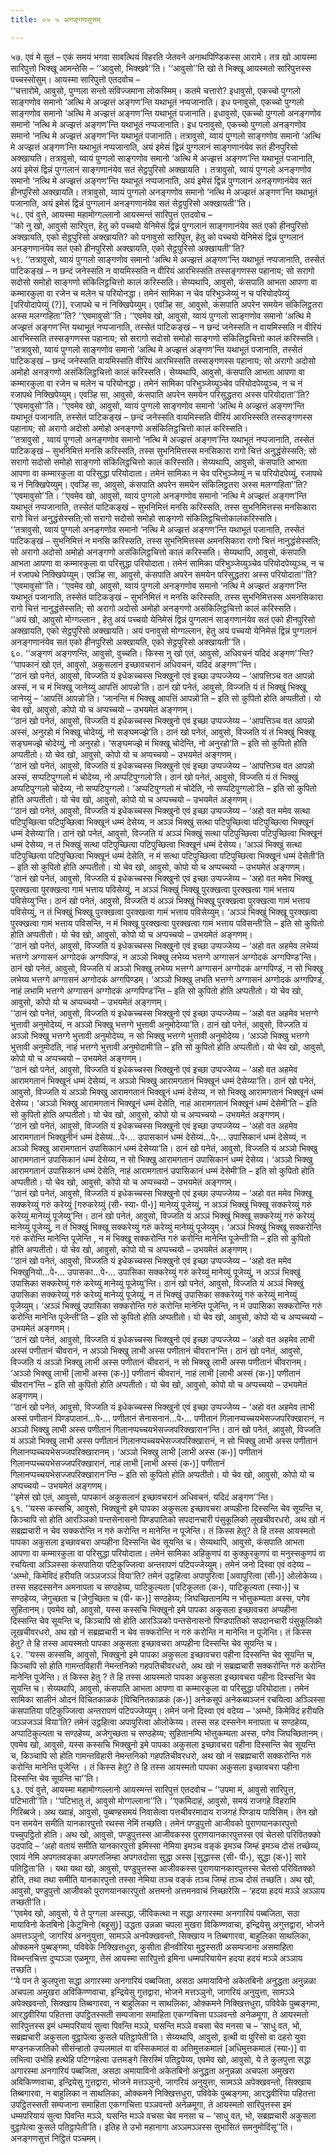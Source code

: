 ```yaml
---
title: ०५ ५ अनङ्गणसुत्तम्

---
```


५७. एवं मे सुतं – एकं समयं भगवा सावत्थियं विहरति जेतवने अनाथपिण्डिकस्स आरामे। तत्र खो आयस्मा सारिपुत्तो भिक्खू आमन्तेसि – ‘‘आवुसो, भिक्खवे’’ति। ‘‘आवुसो’’ति खो ते भिक्खू आयस्मतो सारिपुत्तस्स पच्चस्सोसुम्। आयस्मा सारिपुत्तो एतदवोच –  
‘‘चत्तारोमे, आवुसो, पुग्गला सन्तो संविज्जमाना लोकस्मिम्। कतमे चत्तारो? इधावुसो, एकच्चो पुग्गलो साङ्गणोव समानो ‘अत्थि मे अज्झत्तं अङ्गण’न्ति यथाभूतं नप्पजानाति। इध पनावुसो, एकच्चो पुग्गलो साङ्गणोव समानो ‘अत्थि मे अज्झत्तं अङ्गण’न्ति यथाभूतं पजानाति। इधावुसो, एकच्चो पुग्गलो अनङ्गणोव समानो ‘नत्थि मे अज्झत्तं अङ्गण’न्ति यथाभूतं नप्पजानाति। इध पनावुसो, एकच्चो पुग्गलो अनङ्गणोव समानो ‘नत्थि मे अज्झत्तं अङ्गण’न्ति यथाभूतं पजानाति। तत्रावुसो, य्वायं पुग्गलो साङ्गणोव समानो ‘अत्थि मे अज्झत्तं अङ्गण’न्ति यथाभूतं नप्पजानाति, अयं इमेसं द्विन्नं पुग्गलानं साङ्गणानंयेव सतं हीनपुरिसो अक्खायति। तत्रावुसो, य्वायं पुग्गलो साङ्गणोव समानो ‘अत्थि मे अज्झत्तं अङ्गण’न्ति यथाभूतं पजानाति, अयं इमेसं द्विन्नं पुग्गलानं साङ्गणानंयेव सतं सेट्ठपुरिसो अक्खायति । तत्रावुसो, य्वायं पुग्गलो अनङ्गणोव समानो ‘नत्थि मे अज्झत्तं अङ्गण’न्ति यथाभूतं नप्पजानाति, अयं इमेसं द्विन्नं पुग्गलानं अनङ्गणानंयेव सतं हीनपुरिसो अक्खायति। तत्रावुसो, य्वायं पुग्गलो अनङ्गणोव समानो ‘नत्थि मे अज्झत्तं अङ्गण’न्ति यथाभूतं पजानाति, अयं इमेसं द्विन्नं पुग्गलानं अनङ्गणानंयेव सतं सेट्ठपुरिसो अक्खायती’’ति।  
५८. एवं वुत्ते, आयस्मा महामोग्गल्लानो आयस्मन्तं सारिपुत्तं एतदवोच –  
‘‘को नु खो, आवुसो सारिपुत्त, हेतु को पच्चयो येनिमेसं द्विन्नं पुग्गलानं साङ्गणानंयेव सतं एको हीनपुरिसो अक्खायति, एको सेट्ठपुरिसो अक्खायति? को पनावुसो सारिपुत्त, हेतु को पच्चयो येनिमेसं द्विन्नं पुग्गलानं अनङ्गणानंयेव सतं एको हीनपुरिसो अक्खायति, एको सेट्ठपुरिसो अक्खायती’’ति?  
५९. ‘‘तत्रावुसो, य्वायं पुग्गलो साङ्गणोव समानो ‘अत्थि मे अज्झत्तं अङ्गण’न्ति यथाभूतं नप्पजानाति, तस्सेतं पाटिकङ्खं – न छन्दं जनेस्सति न वायमिस्सति न वीरियं आरभिस्सति तस्सङ्गणस्स पहानाय; सो सरागो सदोसो समोहो साङ्गणो संकिलिट्ठचित्तो कालं करिस्सति। सेय्यथापि, आवुसो, कंसपाति आभता आपणा वा कम्मारकुला वा रजेन च मलेन च परियोनद्धा। तमेनं सामिका न चेव परिभुञ्जेय्युं न च परियोदपेय्युं [परियोदापेय्युं (?)], रजापथे च नं निक्खिपेय्युम्। एवञ्हि सा, आवुसो, कंसपाति अपरेन समयेन संकिलिट्ठतरा अस्स मलग्गहिता’’ति? ‘‘एवमावुसो’’ति। ‘‘एवमेव खो, आवुसो, य्वायं पुग्गलो साङ्गणोव समानो ‘अत्थि मे अज्झत्तं अङ्गण’न्ति यथाभूतं नप्पजानाति, तस्सेतं पाटिकङ्खं – न छन्दं जनेस्सति न वायमिस्सति न वीरियं आरभिस्सति तस्सङ्गणस्स पहानाय; सो सरागो सदोसो समोहो साङ्गणो संकिलिट्ठचित्तो कालं करिस्सति।  
‘‘तत्रावुसो, य्वायं पुग्गलो साङ्गणोव समानो ‘अत्थि मे अज्झत्तं अङ्गण’न्ति यथाभूतं पजानाति, तस्सेतं पाटिकङ्खं – छन्दं जनेस्सति वायमिस्सति वीरियं आरभिस्सति तस्सङ्गणस्स पहानाय; सो अरागो अदोसो अमोहो अनङ्गणो असंकिलिट्ठचित्तो कालं करिस्सति। सेय्यथापि, आवुसो, कंसपाति आभता आपणा वा कम्मारकुला वा रजेन च मलेन च परियोनद्धा। तमेनं सामिका परिभुञ्जेय्युञ्चेव परियोदपेय्युञ्च, न च नं रजापथे निक्खिपेय्युम्। एवञ्हि सा, आवुसो, कंसपाति अपरेन समयेन परिसुद्धतरा अस्स परियोदाता’’ति? ‘‘एवमावुसो’’ति। ‘‘एवमेव खो, आवुसो, य्वायं पुग्गलो साङ्गणोव समानो ‘अत्थि मे अज्झत्तं अङ्गण’न्ति यथाभूतं पजानाति, तस्सेतं पाटिकङ्खं – छन्दं जनेस्सति वायमिस्सति वीरियं आरभिस्सति तस्सङ्गणस्स पहानाय; सो अरागो अदोसो अमोहो अनङ्गणो असंकिलिट्ठचित्तो कालं करिस्सति।  
‘‘तत्रावुसो , य्वायं पुग्गलो अनङ्गणोव समानो ‘नत्थि मे अज्झत्तं अङ्गण’न्ति यथाभूतं नप्पजानाति, तस्सेतं पाटिकङ्खं – सुभनिमित्तं मनसि करिस्सति, तस्स सुभनिमित्तस्स मनसिकारा रागो चित्तं अनुद्धंसेस्सति; सो सरागो सदोसो समोहो साङ्गणो संकिलिट्ठचित्तो कालं करिस्सति। सेय्यथापि, आवुसो, कंसपाति आभता आपणा वा कम्मारकुला वा परिसुद्धा परियोदाता। तमेनं सामिका न चेव परिभुञ्जेय्युं न च परियोदपेय्युं, रजापथे च नं निक्खिपेय्युम्। एवञ्हि सा, आवुसो, कंसपाति अपरेन समयेन संकिलिट्ठतरा अस्स मलग्गहिता’’ति? ‘‘एवमावुसो’’ति। ‘‘एवमेव खो, आवुसो, य्वायं पुग्गलो अनङ्गणोव समानो ‘नत्थि मे अज्झत्तं अङ्गण’न्ति यथाभूतं नप्पजानाति, तस्सेतं पाटिकङ्खं – सुभनिमित्तं मनसि करिस्सति, तस्स सुभनिमित्तस्स मनसिकारा रागो चित्तं अनुद्धंसेस्सति;सो सरागो सदोसो समोहो साङ्गणो संकिलिट्ठचित्तोकालंकरिस्सति।  
‘‘तत्रावुसो, य्वायं पुग्गलो अनङ्गणोव समानो ‘नत्थि मे अज्झत्तं अङ्गण’न्ति यथाभूतं पजानाति, तस्सेतं पाटिकङ्खं – सुभनिमित्तं न मनसि करिस्सति, तस्स सुभनिमित्तस्स अमनसिकारा रागो चित्तं नानुद्धंसेस्सति; सो अरागो अदोसो अमोहो अनङ्गणो असंकिलिट्ठचित्तो कालं करिस्सति। सेय्यथापि, आवुसो, कंसपाति आभता आपणा वा कम्मारकुला वा परिसुद्धा परियोदाता। तमेनं सामिका परिभुञ्जेय्युञ्चेव परियोदपेय्युञ्च, न च नं रजापथे निक्खिपेय्युम्। एवञ्हि सा, आवुसो, कंसपाति अपरेन समयेन परिसुद्धतरा अस्स परियोदाता’’ति? ‘‘एवमावुसो’’ति। ‘‘एवमेव खो, आवुसो, य्वायं पुग्गलो अनङ्गणोव समानो ‘नत्थि मे अज्झत्तं अङ्गण’न्ति यथाभूतं पजानाति, तस्सेतं पाटिकङ्खं – सुभनिमित्तं न मनसि करिस्सति, तस्स सुभनिमित्तस्स अमनसिकारा रागो चित्तं नानुद्धंसेस्सति; सो अरागो अदोसो अमोहो अनङ्गणो असंकिलिट्ठचित्तो कालं करिस्सति।  
‘‘अयं खो, आवुसो मोग्गल्लान , हेतु अयं पच्चयो येनिमेसं द्विन्नं पुग्गलानं साङ्गणानंयेव सतं एको हीनपुरिसो अक्खायति, एको सेट्ठपुरिसो अक्खायति। अयं पनावुसो मोग्गल्लान, हेतु अयं पच्चयो येनिमेसं द्विन्नं पुग्गलानं अनङ्गणानंयेव सतं एको हीनपुरिसो अक्खायति, एको सेट्ठपुरिसो अक्खायती’’ति।  
६०. ‘‘अङ्गणं अङ्गणन्ति, आवुसो, वुच्चति। किस्स नु खो एतं, आवुसो, अधिवचनं यदिदं अङ्गण’’न्ति? ‘‘पापकानं खो एतं, आवुसो, अकुसलानं इच्छावचरानं अधिवचनं, यदिदं अङ्गण’’न्ति।  
‘‘ठानं खो पनेतं, आवुसो, विज्जति यं इधेकच्चस्स भिक्खुनो एवं इच्छा उप्पज्जेय्य – ‘आपत्तिञ्च वत आपन्नो अस्सं, न च मं भिक्खू जानेय्युं आपत्तिं आपन्नो’ति। ठानं खो पनेतं, आवुसो, विज्जति यं तं भिक्खुं भिक्खू जानेय्युं – ‘आपत्तिं आपन्नो’ति। ‘जानन्ति मं भिक्खू आपत्तिं आपन्नो’ति – इति सो कुपितो होति अप्पतीतो। यो चेव खो, आवुसो, कोपो यो च अप्पच्चयो – उभयमेतं अङ्गणम्।  
‘‘ठानं खो पनेतं, आवुसो, विज्जति यं इधेकच्चस्स भिक्खुनो एवं इच्छा उप्पज्जेय्य – ‘आपत्तिञ्च वत आपन्नो अस्सं, अनुरहो मं भिक्खू चोदेय्युं, नो सङ्घमज्झे’ति। ठानं खो पनेतं, आवुसो, विज्जति यं तं भिक्खुं भिक्खू सङ्घमज्झे चोदेय्युं, नो अनुरहो। ‘सङ्घमज्झे मं भिक्खू चोदेन्ति, नो अनुरहो’ति – इति सो कुपितो होति अप्पतीतो। यो चेव खो, आवुसो, कोपो यो च अप्पच्चयो – उभयमेतं अङ्गणम्।  
‘‘ठानं खो पनेतं, आवुसो, विज्जति यं इधेकच्चस्स भिक्खुनो एवं इच्छा उप्पज्जेय्य – ‘आपत्तिञ्च वत आपन्नो अस्सं, सप्पटिपुग्गलो मं चोदेय्य, नो अप्पटिपुग्गलो’ति। ठानं खो पनेतं, आवुसो, विज्जति यं तं भिक्खुं अप्पटिपुग्गलो चोदेय्य, नो सप्पटिपुग्गलो। ‘अप्पटिपुग्गलो मं चोदेति, नो सप्पटिपुग्गलो’ति – इति सो कुपितो होति अप्पतीतो। यो चेव खो, आवुसो, कोपो यो च अप्पच्चयो – उभयमेतं अङ्गणम्।  
‘‘ठानं खो पनेतं, आवुसो, विज्जति यं इधेकच्चस्स भिक्खुनो एवं इच्छा उप्पज्जेय्य – ‘अहो वत ममेव सत्था पटिपुच्छित्वा पटिपुच्छित्वा भिक्खूनं धम्मं देसेय्य, न अञ्ञं भिक्खुं सत्था पटिपुच्छित्वा पटिपुच्छित्वा भिक्खूनं धम्मं देसेय्या’ति। ठानं खो पनेतं, आवुसो, विज्जति यं अञ्ञं भिक्खुं सत्था पटिपुच्छित्वा पटिपुच्छित्वा भिक्खूनं धम्मं देसेय्य, न तं भिक्खुं सत्था पटिपुच्छित्वा पटिपुच्छित्वा भिक्खूनं धम्मं देसेय्य। ‘अञ्ञं भिक्खुं सत्था पटिपुच्छित्वा पटिपुच्छित्वा भिक्खूनं धम्मं देसेति, न मं सत्था पटिपुच्छित्वा पटिपुच्छित्वा भिक्खूनं धम्मं देसेती’ति – इति सो कुपितो होति अप्पतीतो। यो चेव खो, आवुसो, कोपो यो च अप्पच्चयो – उभयमेतं अङ्गणम्।  
‘‘ठानं खो पनेतं, आवुसो, विज्जति यं इधेकच्चस्स भिक्खुनो एवं इच्छा उप्पज्जेय्य – ‘अहो वत ममेव भिक्खू पुरक्खत्वा पुरक्खत्वा गामं भत्ताय पविसेय्युं, न अञ्ञं भिक्खुं भिक्खू पुरक्खत्वा पुरक्खत्वा गामं भत्ताय पविसेय्यु’न्ति। ठानं खो पनेतं, आवुसो, विज्जति यं अञ्ञं भिक्खुं भिक्खू पुरक्खत्वा पुरक्खत्वा गामं भत्ताय पविसेय्युं, न तं भिक्खुं भिक्खू पुरक्खत्वा पुरक्खत्वा गामं भत्ताय पविसेय्युम्। ‘अञ्ञं भिक्खुं भिक्खू पुरक्खत्वा पुरक्खत्वा गामं भत्ताय पविसन्ति, न मं भिक्खू पुरक्खत्वा पुरक्खत्वा गामं भत्ताय पविसन्ती’ति – इति सो कुपितो होति अप्पतीतो। यो चेव खो, आवुसो, कोपो यो च अप्पच्चयो – उभयमेतं अङ्गणम्।  
‘‘ठानं खो पनेतं, आवुसो, विज्जति यं इधेकच्चस्स भिक्खुनो एवं इच्छा उप्पज्जेय्य – ‘अहो वत अहमेव लभेय्यं भत्तग्गे अग्गासनं अग्गोदकं अग्गपिण्डं, न अञ्ञो भिक्खु लभेय्य भत्तग्गे अग्गासनं अग्गोदकं अग्गपिण्ड’न्ति। ठानं खो पनेतं, आवुसो, विज्जति यं अञ्ञो भिक्खु लभेय्य भत्तग्गे अग्गासनं अग्गोदकं अग्गपिण्डं, न सो भिक्खु लभेय्य भत्तग्गे अग्गासनं अग्गोदकं अग्गपिण्डम्। ‘अञ्ञो भिक्खु लभति भत्तग्गे अग्गासनं अग्गोदकं अग्गपिण्डं, नाहं लभामि भत्तग्गे अग्गासनं अग्गोदकं अग्गपिण्ड’न्ति – इति सो कुपितो होति अप्पतीतो। यो चेव खो, आवुसो, कोपो यो च अप्पच्चयो – उभयमेतं अङ्गणम्।  
‘‘ठानं खो पनेतं, आवुसो, विज्जति यं इधेकच्चस्स भिक्खुनो एवं इच्छा उप्पज्जेय्य – ‘अहो वत अहमेव भत्तग्गे भुत्तावी अनुमोदेय्यं, न अञ्ञो भिक्खु भत्तग्गे भुत्तावी अनुमोदेय्या’ति। ठानं खो पनेतं, आवुसो, विज्जति यं अञ्ञो भिक्खु भत्तग्गे भुत्तावी अनुमोदेय्य, न सो भिक्खु भत्तग्गे भुत्तावी अनुमोदेय्य। ‘अञ्ञो भिक्खु भत्तग्गे भुत्तावी अनुमोदति, नाहं भत्तग्गे भुत्तावी अनुमोदामी’ति – इति सो कुपितो होति अप्पतीतो। यो चेव खो, आवुसो, कोपो यो च अप्पच्चयो – उभयमेतं अङ्गणम्।  
‘‘ठानं खो पनेतं, आवुसो, विज्जति यं इधेकच्चस्स भिक्खुनो एवं इच्छा उप्पज्जेय्य – ‘अहो वत अहमेव आरामगतानं भिक्खूनं धम्मं देसेय्यं, न अञ्ञो भिक्खु आरामगतानं भिक्खूनं धम्मं देसेय्या’ति। ठानं खो पनेतं, आवुसो, विज्जति यं अञ्ञो भिक्खु आरामगतानं भिक्खूनं धम्मं देसेय्य, न सो भिक्खु आरामगतानं भिक्खूनं धम्मं देसेय्य। ‘अञ्ञो भिक्खु आरामगतानं भिक्खूनं धम्मं देसेति, नाहं आरामगतानं भिक्खूनं धम्मं देसेमी’ति – इति सो कुपितो होति अप्पतीतो। यो चेव खो, आवुसो, कोपो यो च अप्पच्चयो – उभयमेतं अङ्गणम्।  
‘‘ठानं खो पनेतं, आवुसो, विज्जति यं इधेकच्चस्स भिक्खुनो एवं इच्छा उप्पज्जेय्य – ‘अहो वत अहमेव आरामगतानं भिक्खुनीनं धम्मं देसेय्यं…पे॰… उपासकानं धम्मं देसेय्यं…पे॰… उपासिकानं धम्मं देसेय्यं, न अञ्ञो भिक्खु आरामगतानं उपासिकानं धम्मं देसेय्या’ति। ठानं खो पनेतं, आवुसो, विज्जति यं अञ्ञो भिक्खु आरामगतानं उपासिकानं धम्मं देसेय्य, न सो भिक्खु आरामगतानं उपासिकानं धम्मं देसेय्य। ‘अञ्ञो भिक्खु आरामगतानं उपासिकानं धम्मं देसेति, नाहं आरामगतानं उपासिकानं धम्मं देसेमी’ति – इति सो कुपितो होति अप्पतीतो। यो चेव खो, आवुसो, कोपो यो च अप्पच्चयो – उभयमेतं अङ्गणम्।  
‘‘ठानं खो पनेतं, आवुसो, विज्जति यं इधेकच्चस्स भिक्खुनो एवं इच्छा उप्पज्जेय्य – ‘अहो वत ममेव भिक्खू सक्करेय्युं गरुं करेय्युं [गरुकरेय्युं (सी॰ स्या॰ पी॰)] मानेय्युं पूजेय्युं, न अञ्ञं भिक्खुं भिक्खू सक्करेय्युं गरुं करेय्युं मानेय्युं पूजेय्यु’न्ति। ठानं खो पनेतं, आवुसो, विज्जति यं अञ्ञं भिक्खुं भिक्खू सक्करेय्युं गरुं करेय्युं मानेय्युं पूजेय्युं, न तं भिक्खुं भिक्खू सक्करेय्युं गरुं करेय्युं मानेय्युं पूजेय्युम्। ‘अञ्ञं भिक्खुं भिक्खू सक्करोन्ति गरुं करोन्ति मानेन्ति पूजेन्ति , न मं भिक्खू सक्करोन्ति गरुं करोन्ति मानेन्ति पूजेन्ती’ति – इति सो कुपितो होति अप्पतीतो। यो चेव खो, आवुसो, कोपो यो च अप्पच्चयो – उभयमेतं अङ्गणम्।  
‘‘ठानं खो पनेतं, आवुसो, विज्जति यं इधेकच्चस्स भिक्खुनो एवं इच्छा उप्पज्जेय्य – ‘अहो वत ममेव भिक्खुनियो…पे॰… उपासका…पे॰… उपासिका सक्करेय्युं गरुं करेय्युं मानेय्युं पूजेय्युं, न अञ्ञं भिक्खुं उपासिका सक्करेय्युं गरुं करेय्युं मानेय्युं पूजेय्यु’न्ति। ठानं खो पनेतं, आवुसो, विज्जति यं अञ्ञं भिक्खुं उपासिका सक्करेय्युं गरुं करेय्युं मानेय्युं पूजेय्युं, न तं भिक्खुं उपासिका सक्करेय्युं गरुं करेय्युं मानेय्युं पूजेय्युम्। ‘अञ्ञं भिक्खुं उपासिका सक्करोन्ति गरुं करोन्ति मानेन्ति पूजेन्ति, न मं उपासिका सक्करोन्ति गरुं करोन्ति मानेन्ति पूजेन्ती’ति – इति सो कुपितो होति अप्पतीतो। यो चेव खो, आवुसो, कोपो यो च अप्पच्चयो – उभयमेतं अङ्गणम्।  
‘‘ठानं खो पनेतं, आवुसो, विज्जति यं इधेकच्चस्स भिक्खुनो एवं इच्छा उप्पज्जेय्य – ‘अहो वत अहमेव लाभी अस्सं पणीतानं चीवरानं, न अञ्ञो भिक्खु लाभी अस्स पणीतानं चीवरान’न्ति। ठानं खो पनेतं, आवुसो, विज्जति यं अञ्ञो भिक्खु लाभी अस्स पणीतानं चीवरानं, न सो भिक्खु लाभी अस्स पणीतानं चीवरानम्। ‘अञ्ञो भिक्खु लाभी [लाभी अस्स (क॰)] पणीतानं चीवरानं, नाहं लाभी [लाभी अस्सं (क॰)] पणीतानं चीवरान’न्ति – इति सो कुपितो होति अप्पतीतो। यो चेव खो, आवुसो, कोपो यो च अप्पच्चयो – उभयमेतं अङ्गणम्।  
‘‘ठानं खो पनेतं, आवुसो, विज्जति यं इधेकच्चस्स भिक्खुनो एवं इच्छा उप्पज्जेय्य – ‘अहो वत अहमेव लाभी अस्सं पणीतानं पिण्डपातानं…पे॰… पणीतानं सेनासनानं…पे॰… पणीतानं गिलानप्पच्चयभेसज्जपरिक्खारानं, न अञ्ञो भिक्खु लाभी अस्स पणीतानं गिलानप्पच्चयभेसज्जपरिक्खारान’न्ति। ठानं खो पनेतं, आवुसो, विज्जति यं अञ्ञो भिक्खु लाभी अस्स पणीतानं गिलानप्पच्चयभेसज्जपरिक्खारानं, न सो भिक्खु लाभी अस्स पणीतानं गिलानप्पच्चयभेसज्जपरिक्खारानम्। ‘अञ्ञो भिक्खु लाभी [लाभी अस्स (क॰)] पणीतानं गिलानप्पच्चयभेसज्जपरिक्खारानं, नाहं लाभी [लाभी अस्सं (क॰)] पणीतानं गिलानप्पच्चयभेसज्जपरिक्खारान’न्ति – इति सो कुपितो होति अप्पतीतो। यो चेव खो, आवुसो, कोपो यो च अप्पच्चयो – उभयमेतं अङ्गणम्।  
‘‘इमेसं खो एतं, आवुसो, पापकानं अकुसलानं इच्छावचरानं अधिवचनं, यदिदं अङ्गण’’न्ति।  
६१. ‘‘यस्स कस्सचि, आवुसो, भिक्खुनो इमे पापका अकुसला इच्छावचरा अप्पहीना दिस्सन्ति चेव सूयन्ति च, किञ्चापि सो होति आरञ्ञिको पन्तसेनासनो पिण्डपातिको सपदानचारी पंसुकूलिको लूखचीवरधरो, अथ खो नं सब्रह्मचारी न चेव सक्करोन्ति न गरुं करोन्ति न मानेन्ति न पूजेन्ति। तं किस्स हेतु? ते हि तस्स आयस्मतो पापका अकुसला इच्छावचरा अप्पहीना दिस्सन्ति चेव सूयन्ति च। सेय्यथापि, आवुसो, कंसपाति आभता आपणा वा कम्मारकुला वा परिसुद्धा परियोदाता। तमेनं सामिका अहिकुणपं वा कुक्कुरकुणपं वा मनुस्सकुणपं वा रचयित्वा अञ्ञिस्सा कंसपातिया पटिकुज्जित्वा अन्तरापणं पटिपज्जेय्युम्। तमेनं जनो दिस्वा एवं वदेय्य – ‘अम्भो, किमेविदं हरीयति जञ्ञजञ्ञं विया’ति? तमेनं उट्ठहित्वा अपापुरित्वा [अवापुरित्वा (सी॰)] ओलोकेय्य। तस्स सहदस्सनेन अमनापता च सण्ठहेय्य, पाटिकुल्यता [पटिकूलता (क॰), पाटिकूल्यता (स्या॰)] च सण्ठहेय्य, जेगुच्छता च [जेगुच्छिता च (पी॰ क॰)] सण्ठहेय्य; जिघच्छितानम्पि न भोत्तुकम्यता अस्स, पगेव सुहितानम्। एवमेव खो, आवुसो, यस्स कस्सचि भिक्खुनो इमे पापका अकुसला इच्छावचरा अप्पहीना दिस्सन्ति चेव सूयन्ति च, किञ्चापि सो होति आरञ्ञिको पन्तसेनासनो पिण्डपातिको सपदानचारी पंसुकूलिको लूखचीवरधरो, अथ खो नं सब्रह्मचारी न चेव सक्करोन्ति न गरुं करोन्ति न मानेन्ति न पूजेन्ति। तं किस्स हेतु? ते हि तस्स आयस्मतो पापका अकुसला इच्छावचरा अप्पहीना दिस्सन्ति चेव सूयन्ति च।  
६२. ‘‘यस्स कस्सचि, आवुसो, भिक्खुनो इमे पापका अकुसला इच्छावचरा पहीना दिस्सन्ति चेव सूयन्ति च, किञ्चापि सो होति गामन्तविहारी नेमन्तनिको गहपतिचीवरधरो, अथ खो नं सब्रह्मचारी सक्करोन्ति गरुं करोन्ति मानेन्ति पूजेन्ति। तं किस्स हेतु ? ते हि तस्स आयस्मतो पापका अकुसला इच्छावचरा पहीना दिस्सन्ति चेव सूयन्ति च। सेय्यथापि, आवुसो, कंसपाति आभता आपणा वा कम्मारकुला वा परिसुद्धा परियोदाता। तमेनं सामिका सालीनं ओदनं विचितकाळकं [विचिनितकाळकं (क॰)] अनेकसूपं अनेकब्यञ्जनं रचयित्वा अञ्ञिस्सा कंसपातिया पटिकुज्जित्वा अन्तरापणं पटिपज्जेय्युम्। तमेनं जनो दिस्वा एवं वदेय्य – ‘अम्भो, किमेविदं हरीयति जञ्ञजञ्ञं विया’ति? तमेनं उट्ठहित्वा अपापुरित्वा ओलोकेय्य। तस्स सह दस्सनेन मनापता च सण्ठहेय्य, अप्पाटिकुल्यता च सण्ठहेय्य, अजेगुच्छता च सण्ठहेय्य; सुहितानम्पि भोत्तुकम्यता अस्स, पगेव जिघच्छितानम्। एवमेव खो, आवुसो, यस्स कस्सचि भिक्खुनो इमे पापका अकुसला इच्छावचरा पहीना दिस्सन्ति चेव सूयन्ति च, किञ्चापि सो होति गामन्तविहारी नेमन्तनिको गहपतिचीवरधरो, अथ खो नं सब्रह्मचारी सक्करोन्ति गरुं करोन्ति मानेन्ति पूजेन्ति । तं किस्स हेतु? ते हि तस्स आयस्मतो पापका अकुसला इच्छावचरा पहीना दिस्सन्ति चेव सूयन्ति चा’’ति।  
६३. एवं वुत्ते, आयस्मा महामोग्गल्लानो आयस्मन्तं सारिपुत्तं एतदवोच – ‘‘उपमा मं, आवुसो सारिपुत्त, पटिभाती’’ति। ‘‘पटिभातु तं, आवुसो मोग्गल्लाना’’ति। ‘‘एकमिदाहं, आवुसो, समयं राजगहे विहरामि गिरिब्बजे। अथ ख्वाहं, आवुसो, पुब्बण्हसमयं निवासेत्वा पत्तचीवरमादाय राजगहं पिण्डाय पाविसिम्। तेन खो पन समयेन समीति यानकारपुत्तो रथस्स नेमिं तच्छति। तमेनं पण्डुपुत्तो आजीवको पुराणयानकारपुत्तो पच्चुपट्ठितो होति। अथ खो, आवुसो, पण्डुपुत्तस्स आजीवकस्स पुराणयानकारपुत्तस्स एवं चेतसो परिवितक्को उदपादि – ‘अहो वतायं समीति यानकारपुत्तो इमिस्सा नेमिया इमञ्च वङ्कं इमञ्च जिम्हं इमञ्च दोसं तच्छेय्य, एवायं नेमि अपगतवङ्का अपगतजिम्हा अपगतदोसा सुद्धा अस्स [सुद्धास्स (सी॰ पी॰), सुद्धा (क॰)] सारे पतिट्ठिता’ति । यथा यथा खो, आवुसो, पण्डुपुत्तस्स आजीवकस्स पुराणयानकारपुत्तस्स चेतसो परिवितक्को होति, तथा तथा समीति यानकारपुत्तो तस्सा नेमिया तञ्च वङ्कं तञ्च जिम्हं तञ्च दोसं तच्छति। अथ खो, आवुसो, पण्डुपुत्तो आजीवको पुराणयानकारपुत्तो अत्तमनो अत्तमनवाचं निच्छारेसि – ‘हदया हदयं मञ्ञे अञ्ञाय तच्छती’ति।  
‘‘एवमेव खो, आवुसो, ये ते पुग्गला अस्सद्धा, जीविकत्था न सद्धा अगारस्मा अनगारियं पब्बजिता, सठा मायाविनो केतबिनो [केटुभिनो (बहूसु)] उद्धता उन्नळा चपला मुखरा विकिण्णवाचा, इन्द्रियेसु अगुत्तद्वारा, भोजने अमत्तञ्ञुनो, जागरियं अननुयुत्ता, सामञ्ञे अनपेक्खवन्तो, सिक्खाय न तिब्बगारवा, बाहुलिका साथलिका, ओक्कमने पुब्बङ्गमा, पविवेके निक्खित्तधुरा, कुसीता हीनवीरिया मुट्ठस्सती असम्पजाना असमाहिता विब्भन्तचित्ता दुप्पञ्ञा एळमूगा, तेसं आयस्मा सारिपुत्तो इमिना धम्मपरियायेन हदया हदयं मञ्ञे अञ्ञाय तच्छति।  
‘‘ये पन ते कुलपुत्ता सद्धा अगारस्मा अनगारियं पब्बजिता, असठा अमायाविनो अकेतबिनो अनुद्धता अनुन्नळा अचपला अमुखरा अविकिण्णवाचा, इन्द्रियेसु गुत्तद्वारा, भोजने मत्तञ्ञुनो, जागरियं अनुयुत्ता, सामञ्ञे अपेक्खवन्तो, सिक्खाय तिब्बगारवा, न बाहुलिका न साथलिका, ओक्कमने निक्खित्तधुरा, पविवेके पुब्बङ्गमा, आरद्धवीरिया पहितत्ता उपट्ठितस्सती सम्पजाना समाहिता एकग्गचित्ता पञ्ञवन्तो अनेळमूगा, ते आयस्मतो सारिपुत्तस्स इमं धम्मपरियायं सुत्वा पिवन्ति मञ्ञे, घसन्ति मञ्ञे वचसा चेव मनसा च – ‘साधु वत, भो, सब्रह्मचारी अकुसला वुट्ठापेत्वा कुसले पतिट्ठापेती’ति। सेय्यथापि, आवुसो, इत्थी वा पुरिसो वा दहरो युवा मण्डनकजातिको सीसंन्हातो उप्पलमालं वा वस्सिकमालं वा अतिमुत्तकमालं [अधिमुत्तकमालं (स्या॰)] वा लभित्वा उभोहि हत्थेहि पटिग्गहेत्वा उत्तमङ्गे सिरस्मिं पतिट्ठपेय्य, एवमेव खो, आवुसो, ये ते कुलपुत्ता सद्धा अगारस्मा अनगारियं पब्बजिता, असठा अमायाविनो अकेतबिनो अनुद्धता अनुन्नळा अचपला अमुखरा अविकिण्णवाचा, इन्द्रियेसु गुत्तद्वारा, भोजने मत्तञ्ञुनो, जागरियं अनुयुत्ता, सामञ्ञे अपेक्खवन्तो, सिक्खाय तिब्बगारवा, न बाहुलिका न साथलिका, ओक्कमने निक्खित्तधुरा, पविवेके पुब्बङ्गमा, आरद्धवीरिया पहितत्ता उपट्ठितस्सती सम्पजाना समाहिता एकग्गचित्ता पञ्ञवन्तो अनेळमूगा, ते आयस्मतो सारिपुत्तस्स इमं धम्मपरियायं सुत्वा पिवन्ति मञ्ञे, घसन्ति मञ्ञे वचसा चेव मनसा च – ‘साधु वत, भो, सब्रह्मचारी अकुसला वुट्ठापेत्वा कुसले पतिट्ठापेती’ति। इतिह ते उभो महानागा अञ्ञमञ्ञस्स सुभासितं समनुमोदिंसू’’ति।  
अनङ्गणसुत्तं निट्ठितं पञ्चमम्।  

